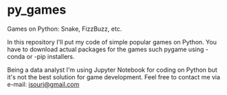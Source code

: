 # py_games
Games on Python: Snake, FizzBuzz, etc.

In this repository I'll put my code of simple popular games on Python.
You have to download actual packages for the games such pygame using -conda or -pip installers.

Being a data analyst I'm using Jupyter Notebook for coding on Python but it's not the best solution for game development.
Feel free to contact me via e-mail: isourj@gmail.com
